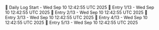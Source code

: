 📅 Daily Log Start - Wed Sep 10 12:42:55 UTC 2025
📌 Entry 1/13 - Wed Sep 10 12:42:55 UTC 2025
📌 Entry 2/13 - Wed Sep 10 12:42:55 UTC 2025
📌 Entry 3/13 - Wed Sep 10 12:42:55 UTC 2025
📌 Entry 4/13 - Wed Sep 10 12:42:55 UTC 2025
📌 Entry 5/13 - Wed Sep 10 12:42:55 UTC 2025
